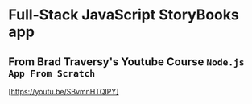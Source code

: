 # Full-Stack JavaScript StoryBooks app

## From Brad Traversy's Youtube Course `Node.js App From Scratch`

[https://youtu.be/SBvmnHTQIPY]